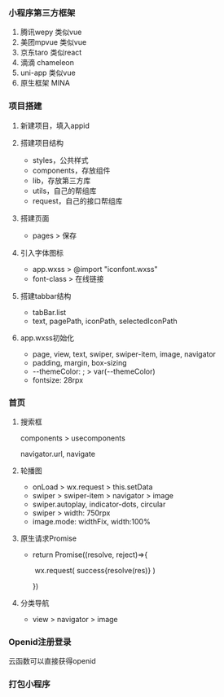 ### 小程序第三方框架

1. 腾讯wepy 类似vue
2. 美团mpvue 类似vue
3. 京东taro 类似react
4. 滴滴 chameleon
5. uni-app 类似vue
6. 原生框架 MINA

### 项目搭建

1. 新建项目，填入appid

2. 搭建项目结构
   
   - styles，公共样式
   - components，存放组件
   - lib，存放第三方库
   - utils，自己的帮组库
   - request，自己的接口帮组库

3. 搭建页面
   
   - pages > 保存

4. 引入字体图标
   
   - app.wxss > @import "iconfont.wxss"
   - font-class > 在线链接

5. 搭建tabbar结构
   
   - tabBar.list
   - text, pagePath, iconPath, selectedIconPath

6. app.wxss初始化
   
   - page, view, text, swiper, swiper-item, image, navigator
   - padding, margin, box-sizing
   - --themeColor: ; > var(--themeColor)
   - fontsize: 28rpx

### 首页

1. 搜索框
   
   components > usecomponents
   
   navigator.url, navigate

2. 轮播图
   
   - onLoad > wx.request > this.setData
   - swiper > swiper-item > navigator > image
   - swiper.autoplay, indicator-dots, circular
   - swiper > width: 750rpx
   - image.mode: widthFix, width:100%

3. 原生请求Promise
   
   - return Promise((resolve, reject)=>{
     
     ​    wx.request( success{resolve(res)} )
     
     })

4. 分类导航
   
   - view > navigator > image

### Openid注册登录

云函数可以直接获得openid

### 打包小程序
